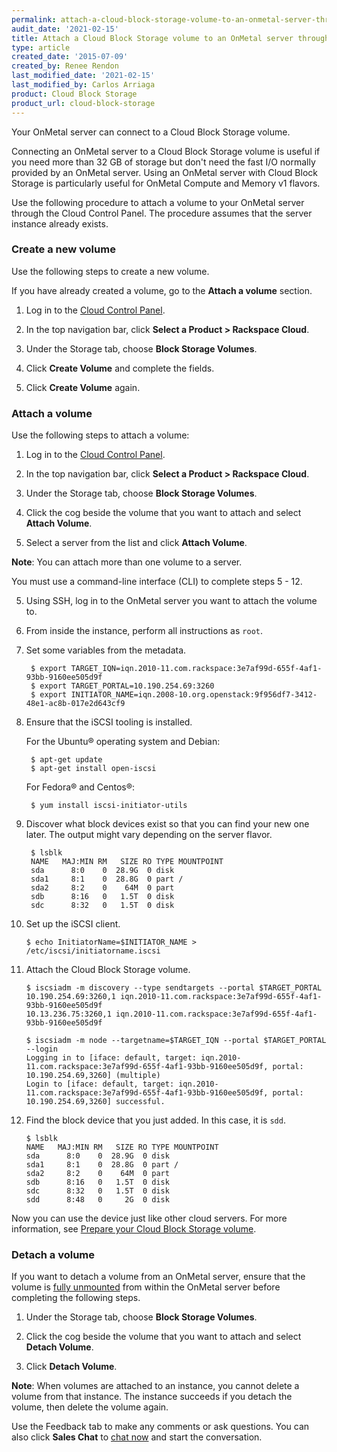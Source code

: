 ```yaml
---
permalink: attach-a-cloud-block-storage-volume-to-an-onmetal-server-through-the-cloud-control-panel
audit_date: '2021-02-15'
title: Attach a Cloud Block Storage volume to an OnMetal server through the Cloud Control Panel
type: article
created_date: '2015-07-09'
created_by: Renee Rendon
last_modified_date: '2021-02-15'
last_modified_by: Carlos Arriaga
product: Cloud Block Storage
product_url: cloud-block-storage
---
```


Your OnMetal server can connect to a Cloud Block Storage volume.

Connecting an OnMetal server to a Cloud Block Storage volume is useful
if you need more than 32 GB of storage but don't need the fast I/O 
normally provided by an OnMetal server. Using an OnMetal server with 
Cloud Block Storage is particularly useful for OnMetal Compute 
and Memory v1 flavors.

Use the following procedure to attach a volume to your OnMetal
server through the Cloud Control Panel. The procedure assumes
that the server instance already exists.

### Create a new volume

Use the following steps to create a new volume.

If you have already created a volume, go to the **Attach a volume** section.

1. Log in to the [Cloud Control Panel](https://login.rackspace.com/).

2. In the top navigation bar, click **Select a Product > Rackspace Cloud**.

3. Under the Storage tab, choose **Block Storage Volumes**.

4. Click **Create Volume** and complete the fields.

5. Click **Create Volume** again.

### Attach a volume

Use the following steps to attach a volume:

1. Log in to the [Cloud Control Panel](https://login.rackspace.com/).

2. In the top navigation bar, click **Select a Product > Rackspace Cloud**.

3. Under the Storage tab, choose **Block Storage Volumes**.

4. Click the cog beside the volume that you want to attach and select **Attach Volume**.

5. Select a server from the list and click **Attach Volume**.

**Note**: You can attach more than one volume to a server.

You must use a command-line interface (CLI) to complete steps 5 - 12.

5. Using SSH, log in to the OnMetal server you want to attach the volume to.

6. From inside the instance, perform all instructions as `root`.

7. Set some variables from the metadata.

        $ export TARGET_IQN=iqn.2010-11.com.rackspace:3e7af99d-655f-4af1-93bb-9160ee505d9f
        $ export TARGET_PORTAL=10.190.254.69:3260
        $ export INITIATOR_NAME=iqn.2008-10.org.openstack:9f956df7-3412-48e1-ac8b-017e2d643cf9

8. Ensure that the iSCSI tooling is installed.

   For the Ubuntu&reg; operating system and Debian:

        $ apt-get update
        $ apt-get install open-iscsi

   For Fedora&reg; and Centos&reg;:

        $ yum install iscsi-initiator-utils

9. Discover what block devices exist so that you can find your new one later. The output 
   might vary depending on the server flavor.

        $ lsblk
        NAME   MAJ:MIN RM   SIZE RO TYPE MOUNTPOINT
        sda      8:0    0  28.9G  0 disk
        sda1     8:1    0  28.8G  0 part /
        sda2     8:2    0    64M  0 part
        sdb      8:16   0   1.5T  0 disk
        sdc      8:32   0   1.5T  0 disk

10. Set up the iSCSI client.

        $ echo InitiatorName=$INITIATOR_NAME > /etc/iscsi/initiatorname.iscsi

11. Attach the Cloud Block Storage volume.

        $ iscsiadm -m discovery --type sendtargets --portal $TARGET_PORTAL
        10.190.254.69:3260,1 iqn.2010-11.com.rackspace:3e7af99d-655f-4af1-93bb-9160ee505d9f
        10.13.236.75:3260,1 iqn.2010-11.com.rackspace:3e7af99d-655f-4af1-93bb-9160ee505d9f

        $ iscsiadm -m node --targetname=$TARGET_IQN --portal $TARGET_PORTAL --login
        Logging in to [iface: default, target: iqn.2010-11.com.rackspace:3e7af99d-655f-4af1-93bb-9160ee505d9f, portal: 10.190.254.69,3260] (multiple)
        Login to [iface: default, target: iqn.2010-11.com.rackspace:3e7af99d-655f-4af1-93bb-9160ee505d9f, portal: 10.190.254.69,3260] successful.

12. Find the block device that you just added. In this case, it is `sdd`.

        $ lsblk
        NAME   MAJ:MIN RM   SIZE RO TYPE MOUNTPOINT
        sda      8:0    0  28.9G  0 disk
        sda1     8:1    0  28.8G  0 part /
        sda2     8:2    0    64M  0 part
        sdb      8:16   0   1.5T  0 disk
        sdc      8:32   0   1.5T  0 disk
        sdd      8:48   0     2G  0 disk

Now you can use the device just like other cloud servers. For more
information, see [Prepare your Cloud Block Storage volume](https://docs-ospc.rackspace.com/support/how-to/cloud-block-storageprepare-your-cloud-block-storage-volume).

### Detach a volume

If you want to detach a volume from an OnMetal server, ensure that the
volume is [fully
unmounted](https://docs-ospc.rackspace.com/support/how-to/cloud-block-storagedetach-and-delete-cloud-block-storage-volumes)
from within the OnMetal server before completing the following steps.

1. Under the Storage tab, choose **Block Storage Volumes**.

2. Click the cog beside the volume that you want to attach and
   select **Detach Volume**.

3. Click **Detach Volume**.

**Note**: When volumes are attached to an instance, you cannot delete a volume from 
that instance. The instance succeeds if you detach the volume, then delete the volume again.

Use the Feedback tab to make any comments or ask questions. You can also 
click **Sales Chat** to [chat now](https://www.rackspace.com/) and start the conversation.
